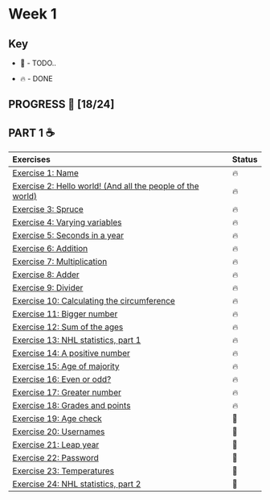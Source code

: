# Week 1

## Key

* 🚧 - TODO..

* 🔥 - DONE

## PROGRESS 🚀 [18/24]

## PART 1 :coffee:
|  Exercises  |  Status    |
| :------------- | :------------- |
| [Exercise 1: Name](https://github.com/ragmha/oop-mooc/tree/master/challenges/Week1/Exercise1/Name.java) | 🔥|
| [Exercise 2: Hello world! (And all the people of the  world)](https://github.com/ragmha/oop-mooc/tree/master/challenges/Week1/Exercise2/Greeter.java) | 🔥|
| [Exercise 3: Spruce](https://github.com/ragmha/oop-mooc/tree/master/challenges/Week1/Exercise3/Spruce.java) |  🔥|
| [Exercise 4: Varying variables](https://github.com/ragmha/oop-mooc/tree/master/challenges/Week1/Exercise4/Variables.java) | 🔥|
| [Exercise 5: Seconds in a year](https://github.com/ragmha/oop-mooc/tree/master/challenges/Week1/Exercise5/SecondsOfTheYear.java) | 🔥|
| [Exercise 6: Addition](https://github.com/ragmha/oop-mooc/tree/master/challenges/Week1/Exercise6/Addition.java) | 🔥|
| [Exercise 7: Multiplication](https://github.com/ragmha/oop-mooc/tree/master/challenges/Week1/Exercise7/Multiplication.java) | 🔥|
| [Exercise 8: Adder](https://github.com/ragmha/oop-mooc/tree/master/challenges/Week1/Exercise8/Adder.java) | 🔥|
| [Exercise 9: Divider](https://github.com/ragmha/oop-mooc/tree/master/challenges/Week1/Exercise9/Divider.java) | 🔥|
| [Exercise 10: Calculating the circumference](https://github.com/ragmha/oop-mooc/tree/master/challenges/Week1/Exercise10/Circumference.java) |  🔥|
| [Exercise 11: Bigger number](https://github.com/ragmha/oop-mooc/tree/master/challenges/Week1/Exercise11/BiggerNumber.java) | 🔥|
| [Exercise 12: Sum of the ages](https://github.com/ragmha/oop-mooc/tree/master/challenges/Week1/Exercise12/SumOfTheAges.java) | 🔥|
| [Exercise 13: NHL statistics, part 1](https://github.com/ragmha/oop-mooc/tree/master/challenges/Week1/Exercise13/NHL-stats1.java) | 🔥|
| [Exercise 14: A positive number](https://github.com/ragmha/oop-mooc/tree/master/challenges/Week1/Exercise14/PositiveValue.java) | 🔥|
| [Exercise 15: Age of majority](https://github.com/ragmha/oop-mooc/tree/master/challenges/Week1/Exercise15/AgeOfMajority.java) | 🔥|
| [Exercise 16: Even or odd?](https://github.com/ragmha/oop-mooc/tree/master/challenges/Week1/Exercise16/EvenOrOdd.java) | 🔥|
| [Exercise 17: Greater number](https://github.com/ragmha/oop-mooc/tree/master/challenges/Week1/Exercise17/GreaterNumber.java) | 🔥|
| [Exercise 18: Grades and points](https://github.com/ragmha/oop-mooc/tree/master/challenges/Week1/Exercise18/GradesAndPoints.java) | 🔥|
| [Exercise 19: Age check](https://github.com/ragmha/oop-mooc/tree/master/challenges/Week1/Exercise19/) |  🚧|
| [Exercise 20: Usernames](https://github.com/ragmha/oop-mooc/tree/master/challenges/Week1/Exercise20/) |  🚧|
| [Exercise 21: Leap year](https://github.com/ragmha/oop-mooc/tree/master/challenges/Week1/Exercise21/) |  🚧|
| [Exercise 22: Password](https://github.com/ragmha/oop-mooc/tree/master/challenges/Week1/Exercise22/) | 🚧|
| [Exercise 23: Temperatures](https://github.com/ragmha/oop-mooc/tree/master/challenges/Week1/Exercise23/) | 🚧|
| [Exercise 24: NHL statistics, part 2](https://github.com/ragmha/oop-mooc/tree/master/challenges/Week1/Exercise24/) | 🚧|
